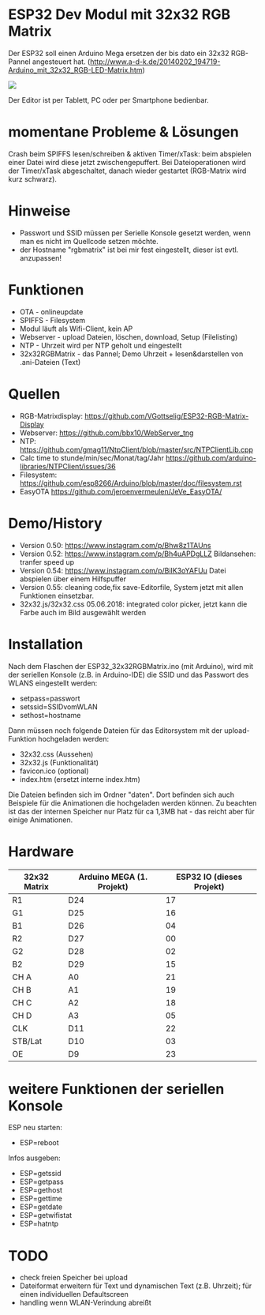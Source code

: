 # ESP32 Dev Modul mit 32x32 RGB Matrix

Der ESP32 soll einen Arduino Mega ersetzen der bis dato ein 32x32 RGB-Pannel angesteuert hat.
(http://www.a-d-k.de/20140202_194719-Arduino_mit_32x32_RGB-LED-Matrix.htm)

![](https://raw.githubusercontent.com/polygontwist/ESP32_32x32RGBMatrix/master/bilder/32x32rgb-matrix_beispiel1.jpg)

Der Editor ist per Tablett, PC oder per Smartphone bedienbar.

# momentane Probleme & Lösungen
Crash beim SPIFFS lesen/schreiben & aktiven Timer/xTask: beim abspielen einer Datei wird diese jetzt zwischengepuffert.
Bei Dateioperationen wird der Timer/xTask abgeschaltet, danach wieder gestartet (RGB-Matrix wird kurz schwarz).

# Hinweise
* Passwort und SSID müssen per Serielle Konsole gesetzt werden, wenn man es nicht im Quellcode setzen möchte.
* der Hostname "rgbmatrix" ist bei mir fest eingestellt, dieser ist evtl. anzupassen!

# Funktionen
* OTA - onlineupdate
* SPIFFS - Filesystem
* Modul läuft als Wifi-Client, kein AP
* Webserver - upload Dateien, löschen, download, Setup (Filelisting)
* NTP - Uhrzeit wird per NTP geholt und eingestellt
* 32x32RGBMatrix - das Pannel; Demo Uhrzeit + lesen&darstellen von .ani-Dateien (Text)

# Quellen
* RGB-Matrixdisplay: https://github.com/VGottselig/ESP32-RGB-Matrix-Display
* Webserver: https://github.com/bbx10/WebServer_tng
* NTP: https://github.com/gmag11/NtpClient/blob/master/src/NTPClientLib.cpp
* Calc time to stunde/min/sec/Monat/tag/Jahr https://github.com/arduino-libraries/NTPClient/issues/36
* Filesystem: https://github.com/esp8266/Arduino/blob/master/doc/filesystem.rst
* EasyOTA https://github.com/jeroenvermeulen/JeVe_EasyOTA/

# Demo/History
* Version 0.50: https://www.instagram.com/p/Bhw8z1TAUns 
* Version 0.52: https://www.instagram.com/p/Bh4uAPDgLLZ Bildansehen: tranfer speed up
* Version 0.54: https://www.instagram.com/p/BiIK3oYAFUu Datei abspielen über einem Hilfspuffer
* Version 0.55: cleaning code,fix save-Editorfile, System jetzt mit allen Funktionen einsetzbar.
* 32x32.js/32x32.css 05.06.2018: integrated color picker, jetzt kann die Farbe auch im Bild ausgewählt werden

# Installation
Nach dem Flaschen der ESP32_32x32RGBMatrix.ino (mit Arduino), wird mit der seriellen Konsole (z.B. in Arduino-IDE) die SSID und das Passwort des WLANS eingestellt werden:
* setpass=passwort
* setssid=SSIDvomWLAN
* sethost=hostname

Dann müssen noch folgende Dateien für das Editorsystem mit der upload-Funktion hochgeladen werden:
* 32x32.css (Aussehen)
* 32x32.js (Funktionalität)
* favicon.ico (optional)
* index.htm (ersetzt interne index.htm)

Die Dateien befinden sich im Ordner "daten". Dort befinden sich auch Beispiele für die Animationen die hochgeladen werden können. Zu beachten ist das der internen Speicher nur Platz für ca 1,3MB hat - das reicht aber für einige Animationen.

# Hardware

| 32x32 Matrix | Arduino MEGA (1. Projekt) | ESP32 IO (dieses Projekt) |
------|------|------|
| R1 | D24 | 17 |
| G1 | D25 | 16 |
| B1 | D26 | 04 |
| R2 | D27 | 00 |
| G2 | D28 | 02 |
| B2 | D29 | 15 |
| CH A | A0 | 21 |
| CH B | A1 | 19 |
| CH C | A2 | 18 |
| CH D | A3 | 05 |
| CLK | D11 | 22 |
| STB/Lat | D10 | 03 |
| OE | D9 | 23 |


# weitere Funktionen der seriellen Konsole
ESP neu starten:
* ESP=reboot

Infos ausgeben:
* ESP=getssid
* ESP=getpass
* ESP=gethost
* ESP=gettime
* ESP=getdate
* ESP=getwifistat
* ESP=hatntp

# TODO
* check freien Speicher bei upload
* Dateiformat erweitern für Text und dynamischen Text (z.B. Uhrzeit); für einen individuellen Defaultscreen
* handling wenn WLAN-Verindung abreißt
